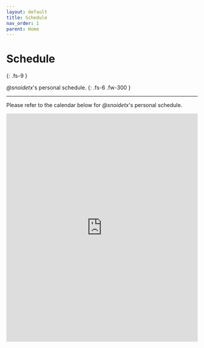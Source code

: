 ```yaml
---
layout: default
title: Schedule
nav_order: 1
parent: Home
---
```


# Schedule
{: .fs-9 }

*@snoidetx*'s personal schedule.
{: .fs-6 .fw-300 }

---

Please refer to the calendar below for *@snoidetx*'s personal schedule.

<iframe src="https://calendar.google.com/calendar/embed?src=snoidetx%40gmail.com&ctz=Asia%2FSingapore" style="border: 0" width="100%" height="600" frameborder="0" scrolling="no"></iframe>
